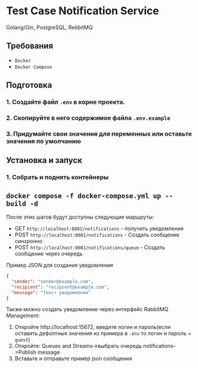 # Test Case Notification Service

Golang/Gin, PostgreSQL, RebbitMQ

## Требования

- `Docker`
- `Docker Compose`

## Подготовка

### 1. Создайте файл `.env` в корне проекта.
### 2. Скопируйте в него содержимое файла `.env.example`
### 3. Придумайте свои значения для переменных или оставьте значения по умолчанию

## Установка и запуск

### 1. Собрать и поднять контейнеры
`docker compose -f docker-compose.yml up --build -d`
---
После этих шагов будут доступны следующие маршруты:

- GET `http://localhost:8081/notifications` - получить уведомления
- POST `http://localhost:8081/notifications` - Создать сообщение синхронно
- POST `http://localhost:8081/notifications/queue` - Создать сообщение через очередь

Пример JSON для создания уведомления
```json
{
  "sender": "sender@example.com",
  "recipient": "recipient@example.com",
  "message": "Текст уведомления"
}
```

Также можно создать уведомление через интерфейс RabbitMQ Management:

 1. Откройте http://localhost:15672, введите логин и пароль(если оставить дефолтные значения из примера в `.env` то логин и пароль = `guest`)
 2. Откройте: Queues and Streams->выбрать очередь notifications->Publish message
 3. Вставьте и отправьте пример json сообщения 